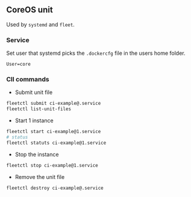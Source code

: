 ## CoreOS unit
Used by `systemd` and `fleet`.

### Service
Set user that systemd picks the `.dockercfg` file in the users home folder.
~~~
User=core
~~~
### ClI commands
* Submit unit file
~~~bash
fleetctl submit ci-example@.service
fleetctl list-unit-files
~~~

* Start 1 instance
~~~bash
fleetctl start ci-example@1.service
# status
fleetctl statuts ci-example@1.service
~~~

* Stop the instance
~~~bash
fleetctl stop ci-example@1.service
~~~

* Remove the unit file
~~~bash
fleetctl destroy ci-example@.service
~~~